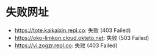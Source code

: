 # 失败网址
- https://tote.kaikaixin.repl.co: 失败 (403
Failed)
- https://oko-limkon.cloud.okteto.net: 失败 (503
Failed)
- https://vi.zogzr.repl.co: 失败 (403
Failed)
